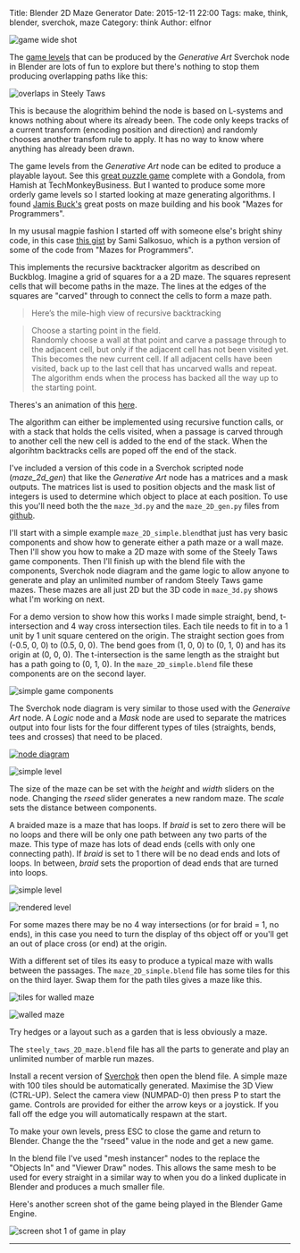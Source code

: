 Title: Blender 2D Maze Generator
Date: 2015-12-11 22:00
Tags: make, think, blender, sverchok, maze
Category: think
Author: elfnor

![game wide shot](./images/maze_2d_steey_taws_01.png)

The [game levels]({fileame}blender_game_level_generator.md) that can be produced by the *Generative Art* Sverchok node in Blender are lots of fun to explore but there's nothing to stop them producing overlapping paths like this:

![overlaps in Steely Taws](./images/level_gen_STD_ramps_render_015.png)

This is because the alogrithim behind the node is based on L-systems and knows nothing about where its already been. The code only keeps tracks of a current transform (encoding position and direction) and randomly chooses another transfom rule to apply. It has no way to know where anything has already been drawn.

The game levels from the *Generative Art* node can be edited to produce a playable layout. See this [great puzzle game](http://techmonkeybusiness.com/steely-taws-puzzle-game-v3.html) complete with a Gondola, from Hamish at TechMonkeyBusiness. But I wanted to produce some more orderly game levels so I started looking at maze generating algorithms. I found [Jamis Buck's](http://weblog.jamisbuck.org/2011/2/7/maze-generation-algorithm-recap) great posts on maze building and his book "Mazes for Programmers". 

In my ususal magpie fashion I started off with someone else's bright shiny code, in this case [this gist](https://gist.github.com/samisalkosuo/77bd95f605fc41dc7366) by Sami Salkosuo, which is a python version of some of the code from "Mazes for Programmers".

This implements the recursive backtracker algoritm as described on Buckblog. Imagine a grid of squares for a a 2D maze. The squares represent cells that will become paths in the maze. The lines at the edges of the squares are "carved" through to connect the cells to form a maze path.

>Here’s the mile-high view of recursive backtracking 

>Choose a starting point in the field.  
  Randomly choose a wall at that point and carve a passage through to the adjacent cell, but only if the adjacent cell has not been visited yet. This becomes the new current cell.
    If all adjacent cells have been visited, back up to the last cell that has uncarved walls and repeat.
    The algorithm ends when the process has backed all the way up to the starting point.

Theres's an animation of this [here](http://weblog.jamisbuck.org/2011/2/7/maze-generation-algorithm-recap).

The algorithm can either be implemented using recursive function calls, or with a stack that holds the cells visited, when a passage is carved through to another cell the new cell is added to the end of the stack. When the algorihtm backtracks cells are poped off the end of the stack.

I've included a version of this code in a Sverchok scripted node (*maze_2d_gen*) that like the *Generative Art* node has a matrices and a mask outputs. The matrices list is used to position objects and the mask list of integers is used to determine which object to place at each position. To use this you'll need both the the ```maze_3d.py``` and the ```maze_2D_gen.py``` files from [github](https://github.com/elfnor/mazes). 

I'll start with a simple example ```maze_2D_simple.blend```that just has very basic components and show how to generate either a path maze or a wall maze. Then I'll show you how to make a 2D maze with some of the Steely Taws game components. Then I'll finish up with the blend file with the components, Sverchok node diagram and the game logic to allow anyone to generate and play an unlimited number of random Steely Taws game mazes. These mazes are all just 2D but the 3D code in ```maze_3d.py``` shows what I'm working on next.

For a demo version to show how this works I made simple straight, bend, t-intersection and 4 way cross intersection tiles. Each tile needs to fit in to a 1 unit by 1 unit square centered on the origin. The straight section goes from (-0.5, 0, 0) to (0.5, 0, 0). The bend goes from (1, 0, 0) to (0, 1, 0) and has its origin at (0, 0, 0). The t-intersection is the same length as the straight but has a path going to (0, 1, 0). In the ```maze_2D_simple.blend``` file these components are on the second layer.

![simple game components](./images/maze_2d_pieces.png)

The Sverchok node diagram is very similar to those used with the *Generaive Art* node. A *Logic* node and a *Mask* node are used to separate the matrices output into four lists for the four different types of tiles (straights, bends, tees and crosses) that need to be placed. 

[![node diagram](./images/maze_2d_nodes_crop.png)](./images/maze_2d_nodes_full.png)

![simple level](./images/maze_2d.png)

The size of the maze can be set with the *height* and *width* sliders on the node. Changing the *rseed* slider generates a new random maze. The *scale* sets the distance between components. 

A braided maze is a maze that has loops. If *braid* is set to zero there will be no loops and there will be only one path between any two parts of the maze. This type of maze has lots of dead ends (cells with only one connecting path). If *braid* is set to 1 there will be no dead ends and lots of loops. In between, *braid* sets the proportion of dead ends that are turned into loops.

![simple level](./images/maze_2d_braid.png)

![rendered level](./images/maze__2D_simple_042.png)

For some mazes there may be no 4 way intersections (or for braid = 1, no ends), in this case you need to turn the display of ths object off or you'll get an out of place cross (or end) at the origin.

With a different set of tiles its easy to produce a typical maze with walls between the passages. The ```maze_2D_simple.blend``` file has some tiles for this on the third layer. Swap them for the path tiles gives a maze like this.

![tiles for walled maze](./images/maze_2d_walls.png)

![walled maze](./images/maze__2D_simple_02_012.png)

Try hedges or a layout such as a garden that is less obviously a maze.

The ```steely_taws_2D_maze.blend``` file has all the parts to generate and play an unlimited number of marble run mazes. 

Install a recent version of [Sverchok](https://github.com/nortikin/sverchok) then open the blend file. A simple maze with 100 tiles should be automatically generated. Maximise the 3D View (CTRL-UP). Select the  camera view (NUMPAD-0) then press P to start the game. Controls are provided for either the arrow keys or a joystick. If you fall off the edge you will automatically respawn at the start.

To make your own levels, press ESC to close the game and return to Blender. Change the the "rseed" value in the node and get a new game. 

In the blend file I've used "mesh instancer" nodes to the replace the "Objects In" and "Viewer Draw" nodes. This allows the same mesh to be used for every straight in a similar way to when you do  a linked duplicate in Blender and produces a much smaller file.

Here's another screen shot of the game being played in the Blender Game Engine.

![screen shot 1 of game in play](./images/maze_2d_steely_taws_02.png)



----------------------------------------------------------------------






